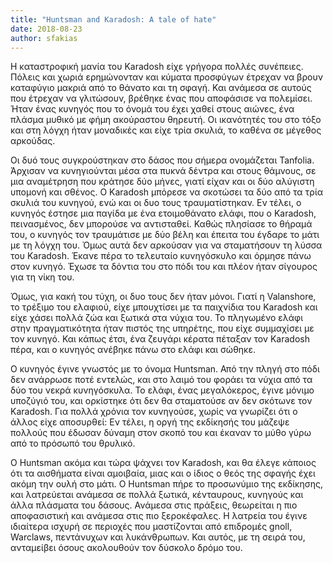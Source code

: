 ```yaml
---
title: "Huntsman and Karadosh: A tale of hate"
date: 2018-08-23
author: sfakias
---
```


Η καταστροφική μανία του Karadosh είχε γρήγορα πολλές συνέπειες. Πόλεις και
χωριά ερημώνονταν και κύματα προσφύγων έτρεχαν να βρουν καταφύγιο μακριά από
το θάνατο και τη σφαγή. Και ανάμεσα σε αυτούς που έτρεχαν να γλιτώσουν,
βρέθηκε ένας που αποφάσισε να πολεμίσει. Ήταν ένας κυνηγός που το όνομά του
έχει χαθεί στους αιώνες, ένα πλάσμα μυθικό με φήμη ακούραστου θηρευτή. Οι
ικανότητές του στο τόξο και στη λόγχη ήταν μοναδικές και είχε τρία σκυλιά, το
καθένα σε μέγεθος αρκούδας.  

Οι δυό τους συγκρούστηκαν στο δάσος που σήμερα ονομάζεται Tanfolia. Άρχισαν να
κυνηγιούνται μέσα στα πυκνά δέντρα και στους θάμνους, σε μια αναμέτρηση που
κράτησε δύο μήνες, γιατί είχαν και οι δύο αλύγιστη υπομονή και σθένος. Ο
Karadosh μπόρεσε να σκοτώσει τα δύο από τα τρία σκυλιά του κυνηγού, ενώ και οι
δυο τους τραυματίστηκαν. Εν τέλει, ο κυνηγός έστησε μια παγίδα με ένα
ετοιμοθάνατο ελάφι, που ο Karadosh, πεινασμένος, δεν μπορούσε να αντισταθεί.
Καθώς πλησίασε το θήραμά του, ο κυνηγός τον τραυμάτισε με δύο βέλη και έπειτα
του έγδαρε το μάτι με τη λόγχη του. Όμως αυτά δεν αρκούσαν για να σταματήσουν
τη λύσσα του Karadosh. Έκανε πέρα το τελευταίο κυνηγόσκυλο και όρμησε πάνω
στον κυνηγό. Έχωσε τα δόντια του στο πόδι του και πλέον ήταν σίγουρος για τη
νίκη του.  

Όμως, για κακή του τύχη, οι δυο τους δεν ήταν μόνοι. Γιατί η Valanshore, το
τρέξιμο του ελαφιού, είχε μπουχτίσει με τα παιχνίδια του Karadosh και είχε
χάσει πολλά ζώα και ξωτικά στα νύχια του. Το πληγωμένο ελάφι στην
πραγματικότητα ήταν πιστός της υπηρέτης, που είχε συμμαχίσει με τον κυνηγό.
Και κάπως έτσι, ένα ζευγάρι κέρατα πέταξαν τον Karadosh πέρα, και ο κυνηγός
ανέβηκε πάνω στο ελάφι και σώθηκε.  

O κυνηγός έγινε γνωστός με το όνομα Huntsman. Από την πληγή στο πόδι δεν
ανάρρωσε ποτέ εντελώς, και στο λαιμό του φοράει τα νύχια από τα δύο του νεκρά
κυνηγόσκυλα. Το ελάφι, ένας μεγαλόκερος, έγινε μόνιμο υποζύγιό του, και
ορκίστηκε ότι δεν θα σταματούσε αν δεν σκότωνε τον Karadosh. Για πολλά χρόνια
τον κυνηγούσε, χωρίς να γνωρίζει ότι ο άλλος είχε αποσυρθεί: Εν τέλει, η οργή
της εκδίκησής του μάζεψε πολλούς που έδωσαν δύναμη στον σκοπό του και έκαναν
το μύθο γύρω από το πρόσωπό του θρυλικό.  

Ο Huntsman ακόμα και τώρα ψάχνει τον Karadosh, και θα έλεγε κάποιος ότι τα
αισθήματα είναι αμοιβαία, μιας και ο ίδιος ο θεός της σφαγής έχει ακόμη την
ουλή στο μάτι. Ο Huntsman πήρε το προσωνύμιο της εκδίκησης, και λατρεύεται
ανάμεσα σε πολλά ξωτικά, κένταυρους, κυνηγούς και άλλα πλάσματα του δάσους.
Ανάμεσα στις πράξεις, θεωρείται η πιο αποφασιστική και ανάμεσα στις πιο
ξεροκέφαλες. Η λατρεία του έγινε ιδιαίτερα ισχυρή σε περιοχές που μαστίζονται
από επιδρομές gnoll, Warclaws, πεντάνυχων και λυκάνθρωπων. Και αυτός, με τη
σειρά του, ανταμείβει όσους ακολουθούν τον δύσκολο δρόμο του.

